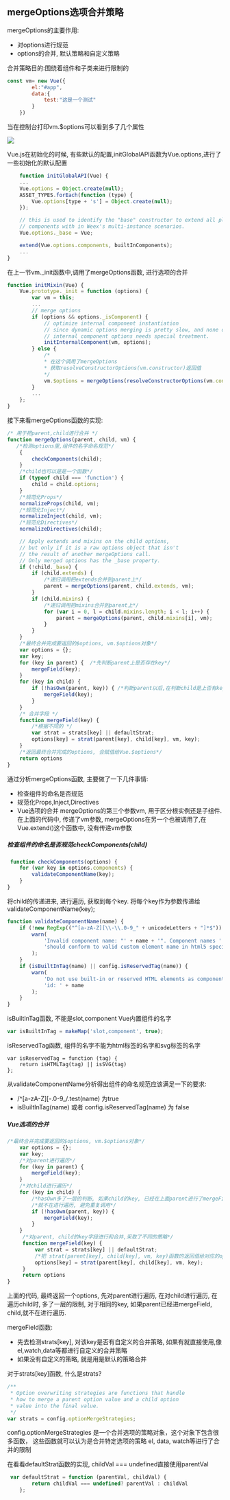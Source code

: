 ## mergeOptions选项合并策略
mergeOptions的主要作用:
- 对options进行规范
- options的合并, 默认策略和自定义策略

合并策略目的:围绕着组件和子类来进行限制的

```javascript
const vm= new Vue({
        el:"#app",
        data:{
            test:"这是一个测试"
        }
    })
```
当在控制台打印vm.$options可以看到多了几个属性

![](/images/vue/1.vue.jpg)

Vue.js在初始化的时候, 有些默认的配置,initGlobalAPI函数为Vue.options,进行了一些初始化的默认配置
```javascript
    function initGlobalAPI(Vue) {
    ...
    Vue.options = Object.create(null);
    ASSET_TYPES.forEach(function (type) {
        Vue.options[type + 's'] = Object.create(null);
    });

    // this is used to identify the "base" constructor to extend all plain-object
    // components with in Weex's multi-instance scenarios.
    Vue.options._base = Vue;

    extend(Vue.options.components, builtInComponents);
    ...
}
```

在上一节vm._init函数中,调用了mergeOptions函数, 进行选项的合并
```javascript
function initMixin(Vue) {
    Vue.prototype._init = function (options) {
        var vm = this;
        ...
        // merge options
        if (options && options._isComponent) {
            // optimize internal component instantiation
            // since dynamic options merging is pretty slow, and none of the
            // internal component options needs special treatment.
            initInternalComponent(vm, options);
        } else {
            /*
            * 在这个调用了mergeOptions
            * 获取resolveConstructorOptions(vm.constructor)返回值
            */
            vm.$options = mergeOptions(resolveConstructorOptions(vm.constructor), options || {}, vm)
        }
        ...
    };
}
```
接下来看mergeOptions函数的实现:
```javascript
/* 用于把parent,child进行合并 */
function mergeOptions(parent, child, vm) {
   /*检测options里,组件的名字命名规范*/
    {
        checkComponents(child);
    }
    /*child也可以是是一个函数*/
    if (typeof child === 'function') {
        child = child.options;
    }
    /*规范化Props*/
    normalizeProps(child, vm);
    /*规范化Inject*/
    normalizeInject(child, vm);
    /*规范化Directives*/
    normalizeDirectives(child);

    // Apply extends and mixins on the child options,
    // but only if it is a raw options object that isn't
    // the result of another mergeOptions call.
    // Only merged options has the _base property.
    if (!child._base) {
        if (child.extends) {
            /*递归调用把extends合并到parent上*/
            parent = mergeOptions(parent, child.extends, vm);
        }
        if (child.mixins) {
            /*递归调用把mixins合并到parent上*/
            for (var i = 0, l = child.mixins.length; i < l; i++) {
                parent = mergeOptions(parent, child.mixins[i], vm);
            }
        }
    }
    /*最终合并完成要返回的$options, vm.$options对象*/
    var options = {};
    var key;
    for (key in parent) {  /*先判断parent上是否存在key*/
        mergeField(key);
    }
    for (key in child) {
        if (!hasOwn(parent, key)) { /*判断parent以后,在判断child是上否有key*/
            mergeField(key);
        }
    }
    /* 合并字段 */
    function mergeField(key) {
        /*根据不同的 */
        var strat = strats[key] || defaultStrat;
        options[key] = strat(parent[key], child[key], vm, key);
    }
    /*返回最终合并完成的options, 会赋值给Vue.$options*/
    return options
}
```
通过分析mergeOptions函数, 主要做了一下几件事情:
- 检查组件的命名是否规范
- 规范化Props,Inject,Directives
- Vue选项的合并
mergeOptions的第三个参数vm, 用于区分根实例还是子组件. 在上面的代码中, 传递了vm参数,
mergeOptions在另一个也被调用了,在Vue.extend()这个函数中, 没有传递vm参数


##### 检查组件的命名是否规范checkComponents(child)
```javascript
 function checkComponents(options) {
    for (var key in options.components) {
        validateComponentName(key);
    }
}
```
将child的传递进来, 进行遍历, 获取到每个key. 将每个key作为参数传递给
validateComponentName(key);
```javascript
function validateComponentName(name) {
    if (!new RegExp(("^[a-zA-Z][\\-\\.0-9_" + unicodeLetters + "]*$")).test(name)) {
        warn(
            'Invalid component name: "' + name + '". Component names ' +
            'should conform to valid custom element name in html5 specification.'
        );
    }
    if (isBuiltInTag(name) || config.isReservedTag(name)) {
        warn(
            'Do not use built-in or reserved HTML elements as component ' +
            'id: ' + name
        );
    }
}
```
isBuiltInTag函数, 不能是slot,component Vue内置组件的名字
```javascript
var isBuiltInTag = makeMap('slot,component', true);
```
isReservedTag函数, 组件的名字不能为html标签的名字和svg标签的名字
```
var isReservedTag = function (tag) {
    return isHTMLTag(tag) || isSVG(tag)
};
```

从validateComponentName分析得出组件的命名规范应该满足一下的要求:
- /^[a-zA-Z][\-\.0-9_/.test(name) 为true
- isBuiltInTag(name) 或者 config.isReservedTag(name) 为 false

##### Vue选项的合并
```javascript
/*最终合并完成要返回的$options, vm.$options对象*/
    var options = {};
    var key;
    /*对parent进行遍历*/
    for (key in parent) {
        mergeField(key);
    }
    /*对child进行遍历*/
    for (key in child) {
        /*hasOwn多了一层的判断, 如果child的key, 已经在上面parent进行了mergeField*/
        /*就不在进行遍历, 避免重复调用*/
        if (!hasOwn(parent, key)) {
            mergeField(key);
        }
    }
     /*对parent, child的key字段进行和合并,采取了不同的策略*/
     function mergeField(key) {
         var strat = strats[key] || defaultStrat;
         /*把 strat(parent[key], child[key], vm, key)函数的返回值给对应的options[key]*/
         options[key] = strat(parent[key], child[key], vm, key);
     }
     return options
}
```
上面的代码, 最终返回一个options,  先对parent进行遍历, 在对child进行遍历, 在遍历child时,
多了一层的限制, 对于相同的key, 如果parent已经进mergeField, child,就不在进行遍历.

mergeField函数:
- 先去检测strats[key], 对该key是否有自定义的合并策略, 如果有就直接使用,像el,watch,data等都进行自定义的合并策略
- 如果没有自定义的策略, 就是用是默认的策略合并


对于strats[key]函数, 什么是strats?
```javascript
/**
 * Option overwriting strategies are functions that handle
 * how to merge a parent option value and a child option
 * value into the final value.
 */
var strats = config.optionMergeStrategies;
```
config.optionMergeStrategies 是一个合并选项的策略对象，这个对象下包含很多函数，
这些函数就可以认为是合并特定选项的策略
el, data, watch等进行了合并的限制


在看看defaultStrat函数的实现, childVal === undefined直接使用parentVal
```javascript
 var defaultStrat = function (parentVal, childVal) {
        return childVal === undefined? parentVal : childVal
    };
```
